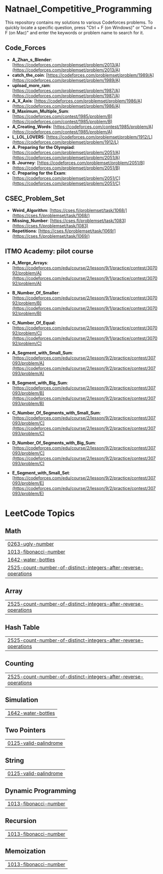 # Natnael_Competitive_Programming

This repository contains my solutions to various Codeforces problems.
To quickly locate a specific question, press "Ctrl + F (on Windows)" or "Cmd + F (on Mac)" and enter the keywords or problem name to search for it.

## Code_Forces

- **A_Zhan_s_Blender**: [https://codeforces.com/problemset/problem/2013/A](https://codeforces.com/problemset/problem/2013/A)
- **catch_the_coin**: [https://codeforces.com/problemset/problem/1989/A](https://codeforces.com/problemset/problem/1989/A)
- **upload_more_ram**: [https://codeforces.com/problemset/problem/1987/A](https://codeforces.com/problemset/problem/1987/A)
- **A_X_Axis**: [https://codeforces.com/problemset/problem/1986/A](https://codeforces.com/problemset/problem/1986/A)
- **B_Maximum_Multiple_Sum**: [https://codeforces.com/contest/1985/problem/B](https://codeforces.com/contest/1985/problem/B)
- **A_Creating_Words**: [https://codeforces.com/contest/1985/problem/A](https://codeforces.com/contest/1985/problem/A)
- **L_LOL_LOVERS**: [https://codeforces.com/problemset/problem/1912/L](https://codeforces.com/problemset/problem/1912/L)
- **A. Preparing for the Olympiad**: [https://codeforces.com/problemset/problem/2051/A](https://codeforces.com/problemset/problem/2051/A)
- **B. Journey**: [https://codeforces.com/problemset/problem/2051/B](https://codeforces.com/problemset/problem/2051/B)
- **C. Preparing for the Exam**: [https://codeforces.com/problemset/problem/2051/C](https://codeforces.com/problemset/problem/2051/C)

## CSEC_Problem_Set

- **Weird_Algorithm**: [https://cses.fi/problemset/task/1068/](https://cses.fi/problemset/task/1068/)
- **Missing_Number**: [https://cses.fi/problemset/task/1083](https://cses.fi/problemset/task/1083)
- **Repetitions**: [https://cses.fi/problemset/task/1069/](https://cses.fi/problemset/task/1069/)

## ITMO Academy: pilot course

- **A_Merge_Arrays**: [https://codeforces.com/edu/course/2/lesson/9/1/practice/contest/307092/problem/A](https://codeforces.com/edu/course/2/lesson/9/1/practice/contest/307092/problem/A)
- **B_Number_Of_Smaller**: [https://codeforces.com/edu/course/2/lesson/9/1/practice/contest/307092/problem/B](https://codeforces.com/edu/course/2/lesson/9/1/practice/contest/307092/problem/B)
- **C_Number_Of_Equal**: [https://codeforces.com/edu/course/2/lesson/9/1/practice/contest/307092/problem/C](https://codeforces.com/edu/course/2/lesson/9/1/practice/contest/307092/problem/C)

- **A_Segment_with_Small_Sum**: [https://codeforces.com/edu/course/2/lesson/9/2/practice/contest/307093/problem/A](https://codeforces.com/edu/course/2/lesson/9/2/practice/contest/307093/problem/A)
- **B_Segment_with_Big_Sum**: [https://codeforces.com/edu/course/2/lesson/9/2/practice/contest/307093/problem/B](https://codeforces.com/edu/course/2/lesson/9/2/practice/contest/307093/problem/B)
- **C_Number_Of_Segments_with_Small_Sum**: [https://codeforces.com/edu/course/2/lesson/9/2/practice/contest/307093/problem/C](https://codeforces.com/edu/course/2/lesson/9/2/practice/contest/307093/problem/C)
- **D_Number_Of_Segments_with_Big_Sum**: [https://codeforces.com/edu/course/2/lesson/9/2/practice/contest/307093/problem/C](https://codeforces.com/edu/course/2/lesson/9/2/practice/contest/307093/problem/C)
- **E_Segment_with_Small_Set**: [https://codeforces.com/edu/course/2/lesson/9/2/practice/contest/307093/problem/E](https://codeforces.com/edu/course/2/lesson/9/2/practice/contest/307093/problem/E)

<!---LeetCode Topics Start-->
# LeetCode Topics
## Math
|  |
| ------- |
| [0263-ugly-number](https://github.com/Nama21yo/Natnael_CP/tree/master/0263-ugly-number) |
| [1013-fibonacci-number](https://github.com/Nama21yo/Natnael_CP/tree/master/1013-fibonacci-number) |
| [1642-water-bottles](https://github.com/Nama21yo/Natnael_CP/tree/master/1642-water-bottles) |
| [2525-count-number-of-distinct-integers-after-reverse-operations](https://github.com/Nama21yo/Natnael_CP/tree/master/2525-count-number-of-distinct-integers-after-reverse-operations) |
## Array
|  |
| ------- |
| [2525-count-number-of-distinct-integers-after-reverse-operations](https://github.com/Nama21yo/Natnael_CP/tree/master/2525-count-number-of-distinct-integers-after-reverse-operations) |
## Hash Table
|  |
| ------- |
| [2525-count-number-of-distinct-integers-after-reverse-operations](https://github.com/Nama21yo/Natnael_CP/tree/master/2525-count-number-of-distinct-integers-after-reverse-operations) |
## Counting
|  |
| ------- |
| [2525-count-number-of-distinct-integers-after-reverse-operations](https://github.com/Nama21yo/Natnael_CP/tree/master/2525-count-number-of-distinct-integers-after-reverse-operations) |
## Simulation
|  |
| ------- |
| [1642-water-bottles](https://github.com/Nama21yo/Natnael_CP/tree/master/1642-water-bottles) |
## Two Pointers
|  |
| ------- |
| [0125-valid-palindrome](https://github.com/Nama21yo/Natnael_CP/tree/master/0125-valid-palindrome) |
## String
|  |
| ------- |
| [0125-valid-palindrome](https://github.com/Nama21yo/Natnael_CP/tree/master/0125-valid-palindrome) |
## Dynamic Programming
|  |
| ------- |
| [1013-fibonacci-number](https://github.com/Nama21yo/Natnael_CP/tree/master/1013-fibonacci-number) |
## Recursion
|  |
| ------- |
| [1013-fibonacci-number](https://github.com/Nama21yo/Natnael_CP/tree/master/1013-fibonacci-number) |
## Memoization
|  |
| ------- |
| [1013-fibonacci-number](https://github.com/Nama21yo/Natnael_CP/tree/master/1013-fibonacci-number) |
<!---LeetCode Topics End-->